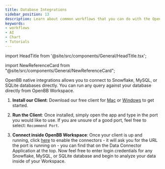 ```yaml
---
title: Database Integrations
sidebar_position: 13
description: Learn about common workflows that you can do with the OpenBB Workspace.
keywords:
- workflows
- AI
- Chart
- Tutorials
---
```


import HeadTitle from '@site/src/components/General/HeadTitle.tsx';

<HeadTitle title="Database Integrations | OpenBB Workspace Docs" />

import NewReferenceCard from "@site/src/components/General/NewReferenceCard";

OpenBB native integrations allows you to connect to Snowflake, MySQL, or SQLite databases directly. You can run any query against your database directly from OpenBB Workspace.

1. **Install our Client**: Download our free client for [Mac](https://openbb-installers.s3.amazonaws.com/data_connector_0.0.2.dmg) or [Windows](https://openbb-installers.s3.amazonaws.com/OpenBB+Data+Connector_0.0.2_x64_en-US.msi) to get started.

2. **Run the Client**: Once installed, simply open the app and type in the port you would like to use. If you are unsure of a good port, feel free to select: `Recommend Port`.

3. **Connect inside OpenBB Workspace**: Once your client is up and running, click [here](https://pro.openbb.co/app/data-connectors) to enable the connectors - it will ask you for the URL the port is running on - you can find that on the Data Connector Application at the top. Now feel free to enter login credentials for any Snowflake, MySQL, or SQLite database and begin to analyze your data inside of your Workspace.

<!-- ## Current integrations

<ul className="grid grid-cols-1 gap-4 -ml-6">

<NewReferenceCard
    title="Snowflake"
    description=""
    url="/workspace/database-integrations/snowflake"
/>

</ul> -->
